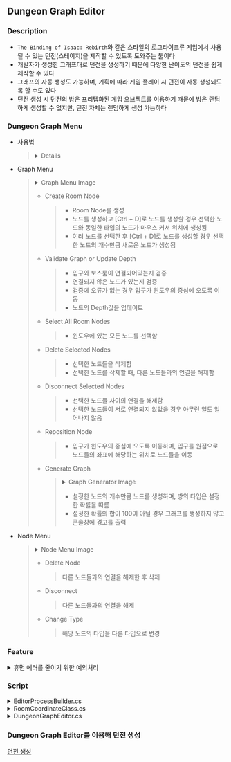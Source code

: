 ## Dungeon Graph Editor
### Description
- `The Binding of Isaac: Rebirth`와 같은 스타일의 로그라이크류 게임에서 사용될 수 있는 던전(스테이지)을 제작할 수 있도록 도와주는 툴이다
- 개발자가 생성한 그래프대로 던전을 생성하기 때문에 다양한 난이도의 던전을 쉽게 제작할 수 있다
- 그래프의 자동 생성도 가능하며, 기획에 따라 게임 플레이 시 던전이 자동 생성되도록 할 수도 있다
- 던전 생성 시 던전의 방은 프리펩화된 게임 오브젝트를 이용하기 때문에 방은 랜덤하게 생성할 수 없지만, 던전 자체는 랜덤하게 생성 가능하다

### Dungeon Graph Menu
- 사용법
  > <details>
  > <summary>Details</summary>
  > 
  > - 빈 공간을 우클릭해 Graph Menu 활성화
  > - 노드를 우클릭해 Node Menu 활성화
  > - 선택되지 않은 노드를 클릭해 노드 선택
  > - 선택된 노드를 클릭해 선택 해제
  > - ESC키를 사용해 선택된 모든 노드 선택 해제
  > - 빈 공간을 드래그해 그래프를 이동
  > - 노드를 드래그해 노드 이동
  > - 노드를 마우스 오른쪽 버튼으로 드래그해 다른 노드와 연결
  > </details>
- Graph Menu
  > <details>
  > <summary>Graph Menu Image</summary>
  > 
  > ![Graph Menu Image](https://raw.githubusercontent.com/xcb00/Portfolios/main/Folder/Resources/DungeonGraphMenuImg1.png)
  > </details>
  > 
  > - Create Room Node
  >   > - Room Node를 생성
  >   > - 노드를 생성하고 [Ctrl + D]로 노드를 생성할 경우 선택한 노드와 동일한 타입의 노드가 마우스 커서 위치에 생성됨
  >   > - 여러 노드를 선택한 후 [Ctrl + D]로 노드를 생성할 경우 선택한 노드의 개수만큼 새로운 노드가 생성됨
  > - Validate Graph or Update Depth
  >   > - 입구와 보스룸이 연결되어있는지 검증
  >   > - 연결되지 않은 노드가 있는지 검증
  >   > - 검증에 오류가 없는 경우 입구가 윈도우의 중심에 오도록 이동
  >   > - 노드의 Depth값을 업데이트
  > - Select All Room Nodes
  >   > - 윈도우에 있는 모든 노드를 선택함
  > - Delete Selected Nodes
  >   > - 선택한 노드들을 삭제함
  >   > - 선택한 노드를 삭제할 때, 다른 노드들과의 연결을 해제함
  > - Disconnect Selected Nodes
  >   > - 선택한 노드들 사이의 연결을 해제함
  >   > - 선택한 노드들이 서로 연결되지 않았을 경우 아무런 일도 일어나지 않음
  > - Reposition Node
  >   > - 입구가 윈도우의 중심에 오도록 이동하며, 입구를 원점으로 노드들의 좌표에 해당하는 위치로 노드들을 이동
  > - Generate Graph  
  >   > <details>
  >   > <summary>Graph Generator Image</summary>
  >   > 
  >   > ![Graph Generator Image](https://raw.githubusercontent.com/xcb00/Portfolios/main/Folder/Resources/DungeonGraphMenuImg3.png)
  >   > </details>
  >   > 
  >   > - 설정한 노드의 개수만큼 노드를 생성하며, 방의 타입은 설정한 확률을 따름
  >   > - 설정한 확률의 합이 100이 아닐 경우 그래프를 생성하지 않고 콘솔창에 경고를 출력
- Node Menu
  > <details>
  > <summary>Node Menu Image</summary>
  > 
  > ![Node Menu Image](https://raw.githubusercontent.com/xcb00/Portfolios/main/Folder/Resources/DungeonGraphMenuImg2.png)
  > </details>
  > 
  > - Delete Node
  >   > 다른 노드들과의 연결을 해제한 후 삭제
  > - Disconnect
  >   > 다른 노드들과의 연결을 해제
  > - Change Type
  >   > 해당 노드의 타입을 다른 타입으로 변경

### Feature

<details>
<summary>휴먼 에러를 줄이기 위한 예외처리</summary>
  
  > - 입구 또는 보스룸을 생성하지 않는 것을 방지하기 위해 첫 번째 노드 생성 시 입구와 보스룸을 자동으로 생성됨
  > - 입구 또는 보스룸을 삭제하는 것을 방지하기 위해 입구와 보스룸이 생성되면 삭제되지 않음
  > - 입구와 보스룸이 연결되지 않는 것을 방지하기 위해 입구와 보스룸이 연결되지 않은 채 에디터창을 닫으면 에러가 출력됨
  > - 생성된 방 중 입구와 연결되지 못한 방이 있다면 경고가 출력됨
  > - 노드간 연결 시 제약조건을 주어 조건에 맞지 않으면 연결되지 않도록 함
  >   > <details>
  >   > <summary>제약조건</summary>
  >   > 
  >   > - 입구는 부모 노드를 가질 수 없음
  >   > - 보스룸은 자식 노드를 가질 수 없음
  >   > - 자식 노드는 중복될 수 없음(이미 자식 노드로 추가한 노드를 자식 노드로 추가할 수 없음)
  >   > - 부모 노드로 한 개의 노드만 가질 수 있음(이미 부모 노드가 있는 노드에 부모 노드를 추가할 수 없음)
  >   > - 자식 노드는 최대 3개 까지만 가능(다른 노드와 상하좌우로 연결될 수 있는 경우 4가지 중, 부모 노드와 연결이 때문에)
  >   > - 연결하려는 노드의 타입이 설정되지 않았을 경우
  >   > - 입구와 연결되지 않은 노드를 부모 노드로 연결할 경우
  >   > - 부모노드의 상하좌우에 다른 노드들이 있는 경우
  >   > - 노드의 깊이가 255를 넘을 경우
  >   > </details>
  > 
  > - 에디터 윈도우를 열 때, 에디터 창의 데이터를 저장하는 스크립터블 오브젝트가 없을 경우 자동 생성
  > - 스크립터블 오브젝트를 자동 생성 시 해당 경로에 해당하는 폴더가 없는 경우 재귀함수를 이용해 폴더 생성(폴더의 경로는 string[]으로 설정)

</details>  

### Script
<details>
<summary>EditorProcessBuilder.cs</summary>

> - Custom Window의 입력을 처리하기 위한 스크립트
> - 빌더 패턴을 사용해 Custom Window에서 사용할 입력을 등록
> - `Dictionary<InputEnum, Action>`을 이용해 키 입력 시 발생할 메소드 관리
>
> <details>
> <summary>How to use</summary>
> 
> ```C#
> EditorInputProcess inputEvent;
> void RegistInputEvent()
> {
>   EditorProcessBuilder builder = new EditorProcesesBuilder();
>   inputEvent = builder.Build();
>   builder.KeyboardEvent(MethodName, EditorKeyboardInput.value);
> }
> void InputProcess(Event _event)
> {
>   EditorKeyboardInput _input = GetKeyboardInput(_event); // Event의 input값에 따라 맞는 EditorKeyboardInput을 반환
>   inputEvent.KeyInput(_input);
> }
> void OnGUI()
> { InputProcess(Event.current); }
> ```
> </details>
> <details>
> <summary>class EditorInputProcess</summary>
> 
> ```C#
> // 휴먼 에러를 줄이기 위해 enum을 Dictionary의 키로 사용
> // 마우스 입력의 경우 상황에 따라 다른 메소드를 호출할 수도 있기 때문에 List로 같은 입력에 여러 메소드를 등록할 수 있도록 함
> public Dictionary<EditorMouseInput, List<Action<Event>>> MouseInputDic;
> public Dictionary<EditorKeyboardInput, Action> KeyboardInputDic;
> public EditorInputProcess()
> {
>    MouseInputDic = new Dictionary<EditorMouseInput, List<Action<Event>>>();
>    KeyboardInputDic = new Dictionary<EditorKeyboardInput, Action>();
> }
> 
> public void KeyInput(EditorKeyboardInput input)
> {
>   try{
>     if(input == EditorKeyboardInput.None) return;
>     // KeyboardInputDic에 input을 키로 가지는 값이 없다면 에러 메시지 출력
>     else if(!KeyboardInputDic.ContainsKey(input)) throw new Exception("KeyNotFoundException");
>     else KeyboardInputDic[input]?.Invoke();
>   } catch(Exception e) { Debug.LogError(e.Message); }
> }
> 
> public void MouseInput(Event _event, EditorMouseInput input, int index) ...
> ```
</details>
</details>

<details>
<summary>RoomCoordinateClass.cs</summary>

> - 에디터창에서 노드를 연결할 때, 노드의 ID와 좌표(coordination)를 저장하는 클래스
> - 게임 내에서 던전을 생성할 때, 좌표를 기반으로 던전이 생성 및 이동
>   > 입구를 원점(0, 0)으로, 플레이어가 위치한 방만 활성화 시킴
> - 노드 ID와 좌표를 한 쌍으로 가지지만, ID로 좌표를 찾거나 좌표로 ID를 찾는 경우 모두 발생하기 때문에 `Dictionary`를 사용하지 않고 `List<struct>`를 사용
>
> <details>
> <summary>struct RoomCoordination</summary>
> 
> ```C#
> public string id;
> public Vector2Int coordination;
> public RoomCoordination(string id, Vector2Int coordination)
> {
>   this.id = id;
>   this.coordination = coordination;
> }
> ```
> </details>
> 
> <details>
> <summary>class RoomCoordinateClass</summary>
> 
> ```C#
> // 노드를 연결할 때, 부모 노드를 가지고 있지 않은 경우 연결할 수 없도록 함
> // 입구는 Root 노드로, 부모 노드를 가질 수 없기 때문에 예외처리를 위해 입구 노드의 ID를 저장
> string entranceID = string.Empty;
> List<RoomCoordination> roomCoordinations;
> public RoomCoordinateClass
> public RoomCoordination(string entranceID)
> {
>   this.entranceID = entranceID;
>   Clear();
> }
> public void Clear()
> {
>   if(roomCoordinations == null) 
>     roomCoordinations = new List<RoomCoordination>();
>   else 
>     roomCoordinations.Clear();
>   roomCoordinations.Add(new RoomCoordination(entranceID, Vector2Int.zero));
> }
> public Vector2Int GetRoomCoordination(string id
> {
>   if(roomCoordinations.Count < 1)
>     return Vector2Int.zero;
>   foreach(RoomCoordination room in roomCoordinations)
>   {
>     if(room.id.Equals(id))
>       return room.coordinatinon;
>   }
>   return Vector2Int.zero;
> }
> public string GetRoomID(Vector2Int coordination)
> {
>   if(roomCoordinations.Count < 1)
>     return string.Empty;
>   foreach(RoomCoordination room in roomCoordinations)
>   {
>     if(room.coordination == coordination)
>       return room.id;
>   }
>   return string.Empty;
> }
> public bool ContainCoordination(Vector2Int coordination)
> {
>   foreach(RoomCoordination room in roomCoordinations)
>   {
>     if(room.coordination == coordination)
>       return true;
>   }
>   return false;
> }
> public bool ContainID(string id)
> {
>   foreach(RoomCoordination room in roomCoordinations)
>   {
>     if(room.id.Equals(id))
>       return true;
>   }
>   return false;
> }
> public void Remove(string id)
> {
>   int idx = -1;
>   for(int i = 0; i 〈 roomCoordinations.Count; i++)
>   {
>     if(roomCoordinations[i].id.Equals(id))
>     {
>       idx = i;
>       break;
>     }
>   }
>   if(idx 〉0)
>     roomCoordinations.RemoveAt(idx);
> }
> public bool AddRoom(string currentID, string childID)
> {
>   Vector2Int current = GetRoomCoordination(currentID);
>   if(current == Vector2.zero && !entranceID.Equals(currentID))
>     return false; // 입구와 연결되지 않은 노드를 부모 노드로 가질 수 없음
>   int count = 0;
>   int startDir = Random.Range(0, 4); // 자식 노드의 좌표를 부여할 때, 규칙성을 없애기 위해 Random 사용
>   for(count = 0; count〈 4; count++)
>   {
>     if(!ContainCoordination(current + GetDirection(startDir + count)))
>       break;
>   }
>   if(count 〉3)
>     return false; // 현재 노드의 상하좌우에 이미 다른 노드가 있어 자식 노드를 추가할 수 없음
>   roomCoordinations.Add(new RoomCoordination(childID, current + GetDirection(startDir + count)));
>   return true;
> }
> Vector2Int GetDirection(int i) 
> {
>   switch (i % 4)
>   {
>     case 0: return Vector2Int.up;
>     case 1: return Vector2Int.right;
>     case 2: return Vector2Int.down;
>     case 3: return Vector2Int.left;
>     default: return Vector2Int.zero;
>   }
> }
> ```
> </details>
</details>

<details>
<summary>DungeonGraphEditor.cs</summary>

> - 커스텀 에디터 창에 그래프를 그리고 저장하는 스크립트
> - `OnGUI`에서 `GUILayout`을 그리고, `Event.current`를 이용해 입력을 처리
>
> 
> <details>
> <summary>Delete Node</summary>
> 
> ```C#
> 
> ```
> </details>
> 
> <details>
> <summary>Graph Generate</summary>
> 
> ```C#
> void GenerateGraph()
> {
>   if(graph.roomList.Count 〈 1) // 생성된 노드가 없다면 노드 생성(입구와 보스룸 노드 생성)
>     CreateRoomNode();
> 
>   // 입구와 보스룸 노드를 제외한 모든 노드를 삭제
>   AllSelect(); // graph.roomList에 있는 모든 DungeonRoomSO의 isSelected를 true로 변경
>   DeleteSelectedRoomNodes(); // 선택한 모든 노드 삭제(입구와 보스룸은 삭제되지 않음)
> 
> 
>   roomCount = Random.Range(minRoom, maxRoom + 1); // 생성할 방의 개수를 설정
>   Queue<DungeonRoomSO> rooms = new Queue<DungeonRoomSO>()
>   rooms.Enqueue(graph.roomList[0]);
>   AutoGenerate(rooms);
>   RoomReposition(); 
>   
>   // RoomReposition에서 상하좌우에 이미 노드가 있어 삭제된 노드의 개수만큼 추가
>   int max = maxAttempt; // Graph Generator에서 while문을 반복할 최대 횟수로, while문에서 무한반복 방지
>   rooms.Clear(); // while문 안에서 rooms를 클리어할 경우 새로 생성될 방들이 roomList의 뒷쪽에 있는 방들의 자식들로만 생성됨기 때문에 특정 노드의 깊이만 증가됨
>   int depth = graph.roomList[graph.roomList.Count - 1].depth;
>   while(graph.roomList.Count 〈 roomCount)
>   {
>     if(--max 〈 0) break; // 최대 반복 횟구에 도달하면 while문 종료
>     for(int i = graph.roomList.Count - 1; i 〉0; i--)
>     {
>       if(depth - graph.roomList[i].depth 〉4) break; // depth가 작을수록 상하좌우에 다른 노드들이 있을 경우가 크기 때문에 조건을 주어 성능을 최적화시킴
>       rooms.Enqueue(graph.roomList[i]);
>     }
>     AutoGenerate(rooms);
>     RoomReposition();
>   }
>   ConnectBossRoom();
> }
> 
> void AutoGenerate(Queue<DungeonRoomSO> rooms)
> {
>   graph.roomPositioned = false;
>   while(rooms.Count 〉0)
>   {
>     if(roomCount 〈= graph.roomList.Count) // 노드의 개수가 roomCount와 크거나 같다면 노드 생성을 종료
>       break;
>     DungeonRoomSO current = rooms.Dequeue();
>     if(CreateChild(current)) // 현재 노드에 자식 노드를 추가한 경우 true
>     {
>       foreach(string childID in current.childrenID)
>         rooms.Enqueue(graph.GetRoomNode(childID)); 
>     }
>   }
> }
> 
> bool CreateChild(DungeonRoomSO room)
> {
>   if(room.childrenID.Count > 0)
>     return false;
>   for(int i = 0; i 〈 3; i++)
>   {
>     RoomType type = GetRandomRoomType(); // GraphGenerator에서 설정한 RoomType 확률에 따라 랜덤하게 RoomType 반환
>     if(type == RoomType.None) break;
>     CreateRoom(type, room);
>   }
> 
>   if(room.childrenID.Count 〈 1) // GetRandomRoomType이 모두 RoomType.None을 반환해 자식을 추가하지 못한 경우 SmallRoom 타입을 자식으로 추가
>     CreateRoom(RoomType.SmallRoom, room);
>   return true;
> }
> 
> void CreateRoom(RoomType roomType, DungeonRoomSO currentRoom)
> {
>   DungeonRoomSO child = ScriptableObject.CreateInstance<DungeonRoomSO>(); // 스크립터블 오브젝트 생성
>   graph.roomList.Add(child);
>   // nodeRect : 에디터 창에 그릴 노드의 Rect 정보로, new Rect(Vector2.zero, nodeSize)
>   // graph : 에디터 창에 활성화되어있는 DungeonGraphSO
>   child.Initialise(nodeRect, roomType, graph);
>   
>   // graph.roomList에 추가한 DungeonRoomSO를 graph.roomDictionary에도 추가
>   // nodeID를 이용해 DugeonRoomSO에 쉽게 접근할 수 있도록 Dictionary<string, DungeonRoomSO>를 사용
>   graph.AddLastRoomOfListToDictionary(); 
>   
>   if(currentRoom.AddChildID(child.id))
>     child.AddParentID(currentRoom.id);
>   AssetDatabase.AddObjectToAsset(child, graph;
>   AssetDatabase.SaveAssets();
> }
> 
> void ConnectBossRoom()
> {
>   for(int i = graph.roomList.Count - 1; i 〉=0; i--)
>   {
>     if(graph.roomList[i].childrenID.Count 〉2) continue;
>     
>     DungeonRoomSO room = graph.roomList[i];
>     if(room.AddChildID(graph.roomList[1].id))
>     {  
>       graph.roomList[1].AddParentID(room.id);
>       break;
>     }
>   }
> 
>   Vector2Int coordinate = graph.roomCoordinateClass.GetRoomCoordinate(graph.roomList[1].id);
>   // center : 커스텀 윈도우의 중심
>   graph.roomList[1].rect.position = new Vector2(nodeSize.x * coordinate.x + 50f, nodeSize.y * -coordinate.y + 50f) + center; 
>   GUI.changed = true;
> }
> ```
> </details>
> 
> <details>
> <summary>Node Coordinate</summary>
> 
> ```C#
> void RepositionRoom()
> {
>   if(graph.roomList.Count 〈 1)
>     return;
>   UpdateDepth(); // Node의 Depth값을 갱신
>   RoomReposition();
>   
>   if(!connectBossRoom) // 보스룸이 입구와 연결되지 않았을 경우 보스룸을 입구의 위치로 이동
>     graph.roomList[1].rect.position = graph.roomList[0].rect.position + Vector2.one * 50f;
> }
> 
> void RoomReposition()
> {
>   // graph에 변화가 없는 경우 node들을 coordination에 맞춰 이동
>   if(graph.roomPositioned)
>   {
>     MoveRoomNode();
>     return;
>   }
> 
>   ResetSelect(); // 선택되어 있는 노드들을 선택 해제함
>   Queue<DungeonRoomSO> rooms = new Queue<DunteonRoomSO>();
>   graph.roomCoordinateClass.Clear();
>   
>   while(rooms.Count 〉0)
>   {
>     DungeonRoomSO current = rooms.Dequeue();
>     foreach(string childID in current.childrenID)
>     {
>       if(graph.roomCoordinateClass.AddRoom(current.id, childID)) // current 노드에 자식 노드를 추가할 수 있디면 추가
>         rooms.Enqueue(graph.GetRoomNode(childID));
>       else 
>         SelectChildren(childID); // current 노드에 자식 노드를 추가할 수 없다면 현재 노드와 연결된 모든 자식 노드를 삭제를 위해 isSelected를 true로 변경
>     }
>   }
>   DeleteSelectedRoomNodes();
>   DeleteDisconnectRoom(); // 연결되지 않은 모든 노드들을 삭제함
>   MoveRoomNode(); // 에디터 윈도우의 원점을 (0, 0)으로 node의 coordination에 따라 node를 이동
> }
> ```
> </details>
</details>


### Dungeon Graph Editor를 이용해 던전 생성
[던전 생성]("www.naver.com")


